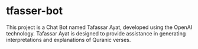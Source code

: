 # tfasser-bot
This project is a Chat Bot named Tafassar Ayat, developed using the OpenAI technology. Tafassar Ayat is designed to provide assistance in generating interpretations and explanations of Quranic verses.

